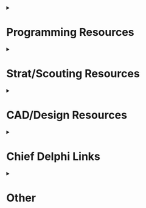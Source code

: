<details>
<summary> <h1>Programming Resources</h1> </summary>
<br>
  
## 4829

[Coding Conventions](https://github.com/TitaniumTigers4829/4829-docs/wiki/Coding-Conventions)  
[General Docs](https://github.com/TitaniumTigers4829/4829-docs/wiki/Basic-Programming)  
[Base Robot Code](https://github.com/TitaniumTigers4829/4829-BaseRobotCode)  
[Titanium Tigers](https://github.com/TitaniumTigers4829)  
[Offseason Robot Code](https://github.com/TitaniumTigers4829/offseason-robot-code-2024)

## WPILib Docs

### Controllers

[PID Control](https://docs.wpilib.org/en/stable/docs/software/advanced-controls/controllers/pidcontroller.html)  
[Feedforward](https://docs.wpilib.org/en/stable/docs/software/advanced-controls/controllers/feedforward.html)  
[Trapezoidal Motion Profiles](https://docs.wpilib.org/en/stable/docs/software/advanced-controls/controllers/trapezoidal-profiles.html)

### Fancy Stuff

[Trajectory Generation](https://docs.wpilib.org/en/stable/docs/software/advanced-controls/trajectories/trajectory-generation.html)

## Advantage Kit

[Recording Outputs](https://github.com/Mechanical-Advantage/AdvantageKit/blob/main/docs/docs/recording-outputs/index.md)  
[Recording Inputs](https://github.com/Mechanical-Advantage/AdvantageKit/blob/main/docs/docs/recording-inputs/io-interfaces.md)  
[Advantage Kit](https://github.com/Mechanical-Advantage/AdvantageKit/tree/main/docs/docs)
</details>

<details>
<summary> <h1>Strat/Scouting Resources</h1> </summary>
<br>
  

[2024 off season preparation for main season](https://docs.google.com/document/d/1pTBu32AU5XtuJq23jW4FJcFO_NVHfd6g-AYWRApRgHM/edit?tab=t.0)

## Scouting Resources

[Lovat Collection Github](https://github.com/HighlanderRobotics/lovat-collection)  
[Lovat Dashboard Github](https://github.com/HighlanderRobotics/scouting_dashboard_app)  
[Effective Scouting in FRC \- 2023 Fall Workshops](https://www.youtube.com/watch?v=IXFh3rT20cg)

## Strat Resources

[Effective FIRST Strategies 2024 | Karthik Kanagasabapathy](https://youtu.be/SWHCjtlhKTU?si=Ak4H7dOj2FTHDf-1)

### 2023 Fall Workshops

[Match Strategy](https://www.youtube.com/watch?v=51A5MIflmz8)  
[Strategic Design](https://www.youtube.com/watch?v=FB3FHvMhSXU)  
[Game Analysis and Scoring Systems](https://www.youtube.com/watch?v=EEF-r9oF0JY)  
[Effective Driver Training in FRC](https://youtu.be/EeAovf8hZEs?si=3YamLP0hjS0K_1ct)  
[Citrus Slideshows](https://drive.google.com/drive/folders/1lgT7___NQAZaBmw2SGNklI_t_unGlKnn)
</details>

<details>
<summary> <h1>CAD/Design Resources</h1> </summary>
<br>

## CAD

[4829 CAD Folder \- Onshape](https://cad.onshape.com/documents?nodeId=ca18b50b76e55998af256710&resourceType=folder)

## Design

[Build Simple](https://www.chiefdelphi.com/t/how-to-build-simple/441721)

### Fall Workshops

[Simple Robots That Win](https://youtu.be/KP7FAur7jj4?si=RLswz8OlcORgdxHc)  
[Design For Autonomous](https://www.youtube.com/watch?v=0PkYJwgMAOA)  
[Quick Prototyping and Subsystems](https://www.youtube.com/watch?v=ALBZPZDQ3ig)  
[Simplicity in Design](https://www.youtube.com/watch?v=2XneNCxo1tY)
</details>

<details>
<summary> <h1>Chief Delphi Links</h1> </summary>
<br>

## Open Alliance

[4481 Team Rembrandts](https://www.chiefdelphi.com/t/frc-4481-team-rembrandts-2025-build-thread-open-alliance/472303)  
[1710 Ravonics Revolution](https://www.chiefdelphi.com/t/frc-team-1710-2025-build-thread-open-alliance/472217)

## Other

[What does it take to go to Einstein](https://www.chiefdelphi.com/t/what-does-it-take-to-go-to-einstein/472251)
</details>

<details>
<summary> <h1>Other</h1> </summary>
<br>

[FIRST Community Blog](https://community.firstinspires.org/)  
[FIRST Robotics Competition Game & Season | FIRST](https://www.firstinspires.org/robotics/frc/game-and-season)  
[Stuff To Learn](https://docs.google.com/document/d/12gjSH-PZBblI8Xxw_WCs_k3JAOZB0w6Dc-jCRqaoK_o/edit?tab=t.0)



</details>
